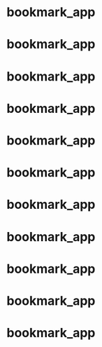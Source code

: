 # bookmark_app
# bookmark_app
# bookmark_app
# bookmark_app
# bookmark_app
# bookmark_app
# bookmark_app
# bookmark_app
# bookmark_app
# bookmark_app
# bookmark_app
